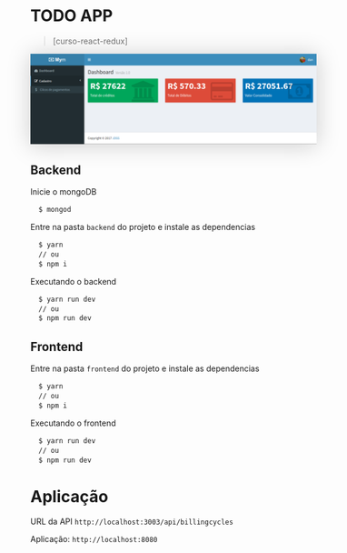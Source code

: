 # TODO APP
> [curso-react-redux]


<p align="center">
  <img src="preview.png" alt="preview" style="box-shadow: 0 2px 38px #ccc"/>
</p>

## Backend

Inicie o mongoDB
```bash
  $ mongod
```

Entre na pasta `backend` do projeto e instale as dependencias
```bash
  $ yarn
  // ou
  $ npm i
```

Executando o backend
```bash
  $ yarn run dev
  // ou
  $ npm run dev
```

## Frontend

Entre na pasta `frontend` do projeto e instale as dependencias
```bash
  $ yarn
  // ou
  $ npm i
```

Executando o frontend
```bash
  $ yarn run dev
  // ou
  $ npm run dev
```

# Aplicação

URL da API `http://localhost:3003/api/billingcycles`

Aplicação: `http://localhost:8080`